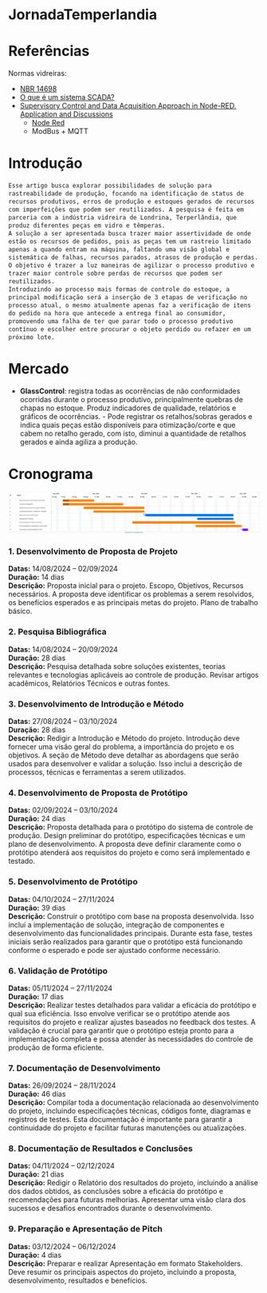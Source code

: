 # JornadaTemperlandia

# Referências
Normas vidreiras:
- [NBR 14698](https://abravidro.org.br/abntcb-37-avanca-nos-trabalhos-de-revisao-da-nbr-14698/)
- [O que é um sistema SCADA?](https://www.hitecnologia.com.br/o-que-e-um-sistema-scada/) 
- [Supervisory Control and Data Acquisition Approach in Node-RED. Application and Discussions](./bibliografia/Supervisory_Control_and_Data_Acquisition_Approach_.pdf)
    - [Node Red](https://nodered.org/)
    - ModBus + MQTT

# Introdução
    Esse artigo busca explorar possibilidades de solução para rastreabilidade de produção, focando na identificação de status de recursos produtivos, erros de produção e estoques gerados de recursos com imperfeições que podem ser reutilizados. A pesquisa é feita em parceria com a indústria vidreira de Londrina, Terperlândia, que produz diferentes peças em vidro e têmperas.
    A solução a ser apresentada busca trazer maior assertividade de onde estão os recursos de pedidos, pois as peças tem um rastreio limitado apenas a quando entram na máquina, faltando uma visão global e sistemática de falhas, recursos parados, atrasos de produção e perdas. O objetivo é trazer a luz maneiras de agilizar o processo produtivo e trazer maior controle sobre perdas de recursos que podem ser reutilizados. 
    Introduzindo ao processo mais formas de controle do estoque, a principal modificação será a inserção de 3 etapas de verificação no processo atual, o mesmo atualmente apenas faz a verificação de itens do pedido na hora que antecede a entrega final ao consumidor, promovendo uma falha de ter que parar todo o processo produtivo contínuo e escolher entre procurar o objeto perdido ou refazer em um próximo lote.





# Mercado
- **GlassControl**: registra todas as ocorrências de não conformidades ocorridas durante o processo produtivo, principalmente quebras de chapas no estoque. Produz indicadores de qualidade, relatórios e gráficos de ocorrências. - Pode registrar os retalhos/sobras gerados e indica quais peças estão disponíveis para otimização/corte e que cabem no retalho gerado, com isto, diminui a quantidade de retalhos gerados e ainda agiliza a produção.


# Cronograma
[![Cronograma](./cronograma.png)](https://github.com/anthonphax/JornadaTemperlandia/blob/master/cronograma.png)

### 1. Desenvolvimento de Proposta de Projeto
**Datas:** 14/08/2024 – 02/09/2024  
**Duração:** 14 dias  
**Descrição:** Proposta inicial para o projeto. Escopo, Objetivos, Recursos necessários. A proposta deve identificar os problemas a serem resolvidos, os benefícios esperados e as principais metas do projeto. Plano de trabalho básico.

### 2. Pesquisa Bibliográfica
**Datas:** 14/08/2024 – 20/09/2024  
**Duração:** 28 dias  
**Descrição:** Pesquisa detalhada sobre soluções existentes, teorias relevantes e tecnologias aplicáveis ao controle de produção. Revisar artigos acadêmicos, Relatórios Técnicos e outras fontes.

### 3. Desenvolvimento de Introdução e Método
**Datas:** 27/08/2024 – 03/10/2024  
**Duração:** 28 dias  
**Descrição:** Redigir a Introdução e Método do projeto. Introdução deve fornecer uma visão geral do problema, a importância do projeto e os objetivos. A seção de Método deve detalhar as abordagens que serão usados para desenvolver e validar a solução. Isso inclui a descrição de processos, técnicas e ferramentas a serem utilizados.

### 4. Desenvolvimento de Proposta de Protótipo
**Datas:** 02/09/2024 – 03/10/2024  
**Duração:** 24 dias  
**Descrição:** Proposta detalhada para o protótipo do sistema de controle de produção. Design preliminar do protótipo, especificações técnicas e um plano de desenvolvimento. A proposta deve definir claramente como o protótipo atenderá aos requisitos do projeto e como será implementado e testado.

### 5. Desenvolvimento de Protótipo
**Datas:** 04/10/2024 – 27/11/2024  
**Duração:** 39 dias  
**Descrição:** Construir o protótipo com base na proposta desenvolvida. Isso inclui a implementação de solução, integração de componentes e desenvolvimento das funcionalidades principais. Durante esta fase, testes iniciais serão realizados para garantir que o protótipo está funcionando conforme o esperado e pode ser ajustado conforme necessário.

### 6. Validação de Protótipo
**Datas:** 05/11/2024 – 27/11/2024  
**Duração:** 17 dias  
**Descrição:** Realizar testes detalhados para validar a eficácia do protótipo e qual sua eficiência. Isso envolve verificar se o protótipo atende aos requisitos do projeto e realizar ajustes baseados no feedback dos testes. A validação é crucial para garantir que o protótipo esteja pronto para a implementação completa e possa atender às necessidades do controle de produção de forma eficiente.

### 7. Documentação de Desenvolvimento
**Datas:** 26/09/2024 – 28/11/2024  
**Duração:** 46 dias  
**Descrição:** Compilar toda a documentação relacionada ao desenvolvimento do projeto, incluindo especificações técnicas, códigos fonte, diagramas e registros de testes. Esta documentação é importante para garantir a continuidade do projeto e facilitar futuras manutenções ou atualizações.

### 8. Documentação de Resultados e Conclusões
**Datas:** 04/11/2024 – 02/12/2024  
**Duração:** 21 dias  
**Descrição:** Redigir o Relatório dos resultados do projeto, incluindo a análise dos dados obtidos, as conclusões sobre a eficácia do protótipo e recomendações para futuras melhorias. Apresentar uma visão clara dos sucessos e desafios encontrados durante o desenvolvimento.

### 9. Preparação e Apresentação de Pitch
**Datas:** 03/12/2024 – 06/12/2024  
**Duração:** 4 dias  
**Descrição:** Preparar e realizar Apresentação em formato Stakeholders. Deve resumir os principais aspectos do projeto, incluindo a proposta, desenvolvimento, resultados e benefícios.
